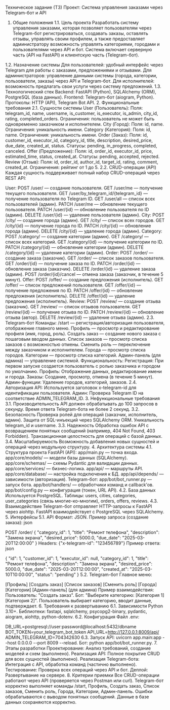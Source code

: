 Техническое задание (ТЗ)
Проект: Система управления заказами через Telegram-бот и API
1. Общие положения
1.1. Цель проекта
Разработать систему управления заказами, которая позволяет пользователям через Telegram-бот регистрироваться, создавать заказы, оставлять отзывы, управлять своим профилем, а также предоставляет администратору возможность управлять категориями, городами и пользователями через API и бот. Система включает серверную часть (API на FastAPI) и клиентскую часть (Telegram-бот).

1.2. Назначение системы
Для пользователей: удобный интерфейс через Telegram для работы с заказами, предложениями и отзывами.
Для администраторов: управление данными системы (города, категории, пользователи, заказы) через API и Telegram-бот.
Для исполнителей: возможность предлагать свои услуги через систему предложений.
1.3. Технологический стек
Backend: FastAPI (Python), SQLAlchemy (ORM), PostgreSQL (база данных).
Frontend: Telegram-бот (aiogram, Python).
Протоколы: HTTP (API), Telegram Bot API.
2. Функциональные требования
2.1. Сущности системы
User (Пользователь):
Поля: telegram_id, name, username, is_customer, is_executor, is_admin, city_id, rating, completed_orders.
Ограничения: пользователь не может быть одновременно заказчиком и исполнителем.
City (Город):
Поля: id, name.
Ограничения: уникальность имени.
Category (Категория):
Поля: id, name.
Ограничения: уникальность имени.
Order (Заказ):
Поля: id, customer_id, executor_id, category_id, title, description, desired_price, due_date, created_at, status.
Статусы: pending, in_progress, completed, canceled.
Offer (Предложение):
Поля: id, order_id, executor_id, price, estimated_time, status, created_at.
Статусы: pending, accepted, rejected.
Review (Отзыв):
Поля: id, order_id, author_id, target_id, rating, comment, created_at.
Ограничения: рейтинг от 1 до 5.
2.2. CRUD-операции (API)
Каждая сущность поддерживает полный набор CRUD-операций через REST API:

User:
POST /user/ — создание пользователя.
GET /user/me — получение текущего пользователя.
GET /user/by_telegram_id/{telegram_id} — получение пользователя по Telegram ID.
GET /user/all — список всех пользователей (админ).
PATCH /user/me — обновление текущего пользователя.
PATCH /user/{id} — обновление пользователя по ID (админ).
DELETE /user/{id} — удаление пользователя (админ).
City:
POST /city/ — создание города (админ).
GET /city/ — список всех городов.
GET /city/{id} — получение города по ID.
PATCH /city/{id} — обновление города (админ).
DELETE /city/{id} — удаление города (админ).
Category:
POST /category/ — создание категории (админ).
GET /category/ — список всех категорий.
GET /category/{id} — получение категории по ID.
PATCH /category/{id} — обновление категории (админ).
DELETE /category/{id} — удаление категории (админ).
Order:
POST /order/ — создание заказа (заказчик).
GET /order/ — список заказов пользователя.
GET /order/{id} — получение заказа по ID.
PATCH /order/{id} — обновление заказа (заказчик).
DELETE /order/{id} — удаление заказа (админ).
POST /order/{id}/cancel — отмена заказа (заказчик, в течение 5 минут).
Offer:
POST /offer/ — создание предложения (исполнитель).
GET /offer/ — список предложений пользователя.
GET /offer/{id} — получение предложения по ID.
PATCH /offer/{id} — обновление предложения (исполнитель).
DELETE /offer/{id} — удаление предложения (исполнитель).
Review:
POST /review/ — создание отзыва (заказчик).
GET /review/ — список отзывов пользователя.
GET /review/{id} — получение отзыва по ID.
PATCH /review/{id} — обновление отзыва (автор).
DELETE /review/{id} — удаление отзыва (админ).
2.3. Telegram-бот
Команды:
/start — регистрация/авторизация пользователя, отображение главного меню.
Профиль — просмотр и редактирование профиля (имя, город, роль).
Создать заказ — создание нового заказа с пошаговым вводом данных.
Список заказов — просмотр списка заказов с возможностью отмены.
Сменить роль — переключение между заказчиком и исполнителем.
Города — просмотр списка городов.
Категории — просмотр списка категорий.
Админ-панель (для админа) — управление системой.
Функциональность:
Регистрация: При первом запуске создается пользователь с ролью заказчика и городом по умолчанию.
Профиль: Отображение данных, редактирование имени и города.
Заказы: Создание, просмотр, отмена (в течение 5 минут).
Админ-функции: Удаление городов, категорий, заказов.
2.4. Авторизация
API: Используется заголовок x-telegram-id для идентификации пользователя.
Админ: Проверка Telegram ID на соответствие ADMIN_TELEGRAM_ID.
3. Нефункциональные требования
3.1. Производительность
API должен обрабатывать до 100 запросов в секунду.
Время ответа Telegram-бота не более 2 секунд.
3.2. Безопасность
Проверка ролей для операций (заказчик, исполнитель, админ).
Защита от SQL-инъекций через SQLAlchemy ORM.
Уникальность telegram_id и username.
3.3. Надежность
Обработка ошибок API с возвращением понятных сообщений (например, 404 Not Found, 403 Forbidden).
Транзакционная целостность для операций с базой данных.
3.4. Масштабируемость
Возможность добавления новых сущностей и операций через модульную структуру.
4. Архитектура системы
4.1. Структура проекта
FastAPI (API):
app/main.py — точка входа.
app/core/models/ — модели базы данных (SQLAlchemy).
app/core/schemas/ — схемы Pydantic для валидации данных.
app/core/services/ — бизнес-логика.
app/api/ — маршруты API.
app/core/database/ — настройка подключения к БД.
app/api/depends/ — зависимости (авторизация).
Telegram-бот:
app/bot/bot_runner.py — запуск бота.
app/bot/handlers/ — обработчики команд и callback’ов.
app/bot/config.py — конфигурация (токен, URL API).
4.2. База данных
Используется PostgreSQL.
Таблицы:
users, cities, categories, user_categories (связь многие-ко-многим), orders, offers, reviews.
4.3. Взаимодействие
Telegram-бот отправляет HTTP-запросы к FastAPI через aiohttp.
FastAPI взаимодействует с PostgreSQL через SQLAlchemy.
5. Интерфейсы
5.1. API
Формат: JSON.
Пример запроса (создание заказа):
json

POST /order/
{
  "category_id": 1,
  "title": "Ремонт телефона",
  "description": "Замена экрана",
  "desired_price": 5000.0,
  "due_date": "2025-03-20T12:00:00"
}
Headers: {"x-telegram-id": "123456789"}
Пример ответа:
json


{
  "id": 1,
  "customer_id": 1,
  "executor_id": null,
  "category_id": 1,
  "title": "Ремонт телефона",
  "description": "Замена экрана",
  "desired_price": 5000.0,
  "due_date": "2025-03-20T12:00:00",
  "created_at": "2025-03-10T10:00:00",
  "status": "pending"
}
5.2. Telegram-бот
Главное меню:

[Профиль] [Создать заказ]
[Список заказов] [Сменить роль]
[Города] [Категории]
[Админ-панель] (для админа)
Пример взаимодействия:
Пользователь: "Создать заказ".
Бот: "Выберите категорию: [Категория 1] [Категория 2]".
Пользователь выбирает категорию, вводит данные, подтверждает.
6. Требования к развертыванию
6.1. Зависимости
Python 3.10+.
Библиотеки: fastapi, sqlalchemy, psycopg2-binary, pydantic, aiogram, aiohttp, python-dotenv.
6.2. Конфигурация
Файл .env:

DB_URL=postgresql://user:password@localhost:5432/dbname
BOT_TOKEN=your_telegram_bot_token
API_URL=http://127.0.0.1:8009/api/
ADMIN_TELEGRAM_ID=704342630
6.3. Запуск
API: uvicorn app.main:app --host 0.0.0.0 --port 8009 --reload.
Бот: python app/bot/bot_runner.py.
7. Этапы разработки
Проектирование: Анализ требований, создание моделей и схем (выполнено).
Реализация API: Полное покрытие CRUD для всех сущностей (выполнено).
Реализация Telegram-бота: Интеграция с API, обработка команд (частично выполнено).
Тестирование: Проверка всех операций через API и бот.
Деплой: Развертывание на сервере.
8. Критерии приемки
Все CRUD-операции работают через API (проверяется через Postman или curl).
Telegram-бот корректно выполняет команды /start, Профиль, Создать заказ, Список заказов, Сменить роль, Города, Категории, Админ-панель.
Ошибки обрабатываются с выводом понятных сообщений.
Данные в базе данных сохраняются корректно.
